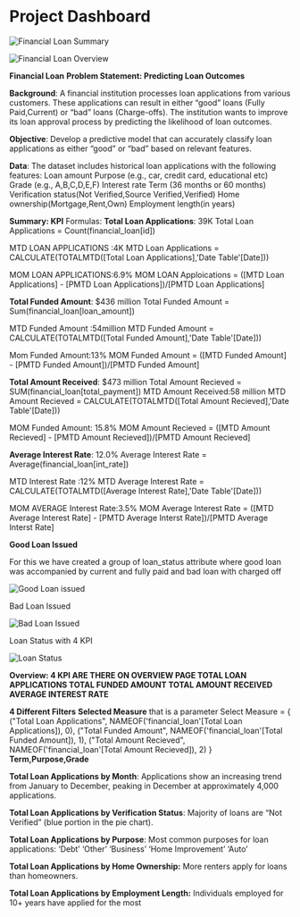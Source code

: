 # Project Dashboard

![Financial Loan Summary](https://github.com/aarzoo-collab/Financial-Loan-/assets/173943221/91185b3c-8d85-4146-a3d1-22d34305a273)


![Financial Loan Overview](https://github.com/aarzoo-collab/Financial-Loan-/assets/173943221/9dcaec06-39d3-4f52-8350-8eff00f6562c)


**Financial Loan**
**Problem Statement: Predicting Loan Outcomes**

**Background**: A financial institution processes loan applications from various customers. These applications can result in either “good” loans (Fully Paid,Current) or “bad” loans (Charge-offs). The institution wants to improve its loan approval process by predicting the likelihood of loan outcomes.

**Objective**: Develop a predictive model that can accurately classify loan applications as either “good” or “bad” based on relevant features.

**Data**: The dataset includes historical loan applications with the following features:
Loan amount
Purpose (e.g., car, credit card, educational etc)
Grade (e.g., A,B,C,D,E,F)
Interest rate
Term (36 months or 60 months)
Verification status(Not Verified,Source Verified,Verified)
Home ownership(Mortgage,Rent,Own)
Employment length(in years)






**Summary: KPI** 
Formulas:
**Total Loan Applications**: 39K
Total Loan Applications = Count(financial_loan[id])

MTD LOAN APPLICATIONS :4K
MTD Loan Applications = CALCULATE(TOTALMTD([Total Loan Applications],'Date Table'[Date]))

MOM LOAN APPLICATIONS:6.9%
MOM LOAN Apploications = ([MTD Loan Applications] - [PMTD Loan Applications])/[PMTD Loan Applications]

**Total Funded Amount**: $436 million
Total Funded Amount = Sum(financial_loan[loan_amount])

MTD Funded Amount :54million
MTD Funded Amount = CALCULATE(TOTALMTD([Total Funded Amount],'Date Table'[Date]))

Mom Funded Amount:13%
MOM Funded Amount = ([MTD Funded Amount] - [PMTD Funded Amount])/[PMTD Funded Amount]

**Total Amount Received**: $473 million
Total Amount Recieved = SUM(financial_loan[total_payment])
MTD Amount Received:58 million
MTD Amount Recieved = CALCULATE(TOTALMTD([Total Amount Recieved],'Date Table'[Date]))

MOM Funded Amount: 15.8%
MOM Amount Recieved = ([MTD Amount Recieved] - [PMTD Amount Recieved])/[PMTD Amount Recieved]


**Average Interest Rate**: 12.0%
Average Interest Rate = Average(financial_loan[int_rate])

MTD Interest Rate :12%
MTD Average Interest Rate = CALCULATE(TOTALMTD([Average Interest Rate],'Date Table'[Date]))

MOM AVERAGE Interest Rate:3.5%
MOM Average Interest Rate = ([MTD Average Interest Rate] - [PMTD Average Interst Rate])/[PMTD Average Interst Rate]


**Good Loan Issued**

For this we have created a group of loan_status attribute where good loan was accompanied by current and fully paid and bad loan with charged off  


![Good Loan issued](https://github.com/aarzoo-collab/Financial-Loan-/assets/173943221/e528509b-097d-489f-bcc3-1db80dd9b857)


Bad Loan Issued

![Bad Loan Issued](https://github.com/aarzoo-collab/Financial-Loan-/assets/173943221/78eba3a1-1798-4639-a272-c6c18239cf18)




Loan Status with 4 KPI

![Loan Status](https://github.com/aarzoo-collab/Financial-Loan-/assets/173943221/962a097a-e76a-47c1-a866-3bf9e333dc8f)











**Overview: 4 KPI ARE THERE ON OVERVIEW PAGE
TOTAL LOAN APPLICATIONS
TOTAL FUNDED AMOUNT
TOTAL AMOUNT RECEIVED
AVERAGE INTEREST RATE**




**4 Different Filters**
**Selected Measure** that is a parameter 
Select Measure = {
    ("Total Loan Applications", NAMEOF('financial_loan'[Total Loan Applications]), 0),
    ("Total Funded Amount", NAMEOF('financial_loan'[Total Funded Amount]), 1),
    ("Total Amount Recieved", NAMEOF('financial_loan'[Total Amount Recieved]), 2)
} 
**Term,Purpose,Grade**

**Total Loan Applications by Month**:
Applications show an increasing trend from January to December, peaking in December at approximately 4,000 applications.

**Total Loan Applications by Verification Status**:
Majority of loans are “Not Verified” (blue portion in the pie chart).

**Total Loan Applications by Purpose**:
Most common purposes for loan applications:
‘Debt’
‘Other’
‘Business’
‘Home Improvement’
‘Auto’

**Total Loan Applications by Home Ownership:**
More renters apply for loans than homeowners.

**Total Loan Applications by Employment Length:**
Individuals employed for 10+ years have applied for the most





